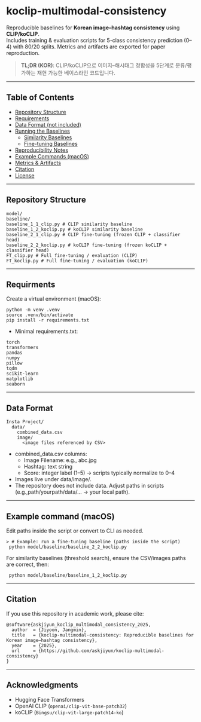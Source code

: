 # koclip-multimodal-consistency

Reproducible baselines for **Korean image–hashtag consistency** using **CLIP/koCLIP**.  
Includes training & evaluation scripts for 5-class consistency prediction (0–4) with 80/20 splits. Metrics and artifacts are exported for paper reproduction.

> **TL;DR (KOR)**: CLIP/koCLIP으로 이미지–해시태그 정합성을 5단계로 분류/평가하는 재현 가능한 베이스라인 코드입니다.

---

## Table of Contents
- [Repository Structure](#repository-structure)
- [Requirements](#requirements)
- [Data Format (not included)](#data-format-not-included)
- [Running the Baselines](#running-the-baselines)
  - [Similarity Baselines](#1-similarity-baselines)
  - [Fine-tuning Baselines](#2-fine-tuning-baselines)
- [Reproducibility Notes](#reproducibility-notes)
- [Example Commands (macOS)](#example-commands-macos)
- [Metrics & Artifacts](#metrics--artifacts)
- [Citation](#citation)
- [License](#license)

---
## Repository Structure

```
model/
baseline/
baseline_1_1_clip.py # CLIP similarity baseline 
baseline_1_2_koclip.py # koCLIP similarity baseline 
baseline_2_1_clip.py # CLIP fine-tuning (frozen CLIP + classifier head)
baseline_2_2_koclip.py # koCLIP fine-tuning (frozen koCLIP + classifier head)
FT_clip.py # Full fine-tuning / evaluation (CLIP)
FT_koclip.py # Full fine-tuning / evaluation (koCLIP)
```
---
## Requirments
Create a virtual environment (macOS):

```
python -m venv .venv
source .venv/bin/activate
pip install -r requirements.txt
```

- Minimal requirements.txt:
```
torch
transformers
pandas
numpy
pillow
tqdm
scikit-learn
matplotlib
seaborn
```

---
## Data Format 
```
Insta Project/
  data/
    combined_data.csv
    image/
      <image files referenced by CSV>
```

- combined_data.csv columns:
  - Image Filename: e.g., abc.jpg
  - Hashtag: text string
  - Score: integer label (1–5) → scripts typically normalize to 0–4
- Images live under data/image/.
- The repository does not include data. Adjust paths in scripts (e.g.,path/yourpath/data/... → your local path).

---
## Example command (macOS)
Edit paths inside the script or convert to CLI as needed.
```
> # Example: run a fine-tuning baseline (paths inside the script)
 python model/baseline/baseline_2_2_koclip.py
```

For similarity baselines (threshold search), ensure the CSV/images paths are correct, then:
```
 python model/baseline/baseline_1_2_koclip.py
```
--- 
## Citation

If you use this repository in academic work, please cite:

```
@software{askjiyun_koclip_multimodal_consistency_2025,
  author  = {Jiyoon, Jangmin},
  title   = {koclip-multimodal-consistency: Reproducible baselines for Korean image–hashtag consistency},
  year    = {2025},
  url     = {https://github.com/askjiyun/koclip-multimodal-consistency}
}
```
--- 
## Acknowledgments
- Hugging Face Transformers
- OpenAI CLIP (`openai/clip-vit-base-patch32`)
- koCLIP (`Bingsu/clip-vit-large-patch14-ko`)

